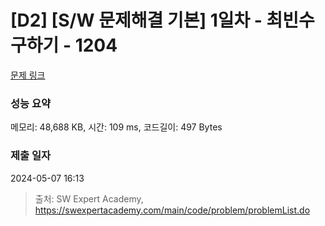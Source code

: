 # [D2] [S/W 문제해결 기본] 1일차 - 최빈수 구하기 - 1204 

[문제 링크](https://swexpertacademy.com/main/code/problem/problemDetail.do?contestProbId=AV13zo1KAAACFAYh) 

### 성능 요약

메모리: 48,688 KB, 시간: 109 ms, 코드길이: 497 Bytes

### 제출 일자

2024-05-07 16:13



> 출처: SW Expert Academy, https://swexpertacademy.com/main/code/problem/problemList.do